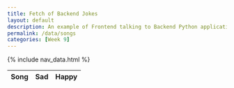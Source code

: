 ```yaml
---
title: Fetch of Backend Jokes
layout: default
description: An example of Frontend talking to Backend Python application serving jokes.  This example provides the ability to react to the Joke (haha or boohoo).
permalink: /data/songs
categories: [Week 9]
---
```


{% include nav_data.html %}

<!-- HTML table fragment for page -->
<table>
  <thead>
  <tr>
    <th>Song</th>
    <th>Sad</th>
    <th>Happy</th>
  </tr>
  </thead>
  <tbody id="result">
    <!-- javascript generated data -->
  </tbody>
</table>

<!-- Script is layed out in a sequence (without a function) and will execute when page is loaded -->
<script>

  // prepare HTML defined "result" container for new output
  const resultContainer = document.getElementById("result");

  // keys for joke reactions
  const SAD = "sad";
  const HAPPY = "happy";

  // prepare fetch urls
  const url = "http://ssjn.nighthawkcodescrums.gq";
  const sad_url = url + "/sad/";  // haha reaction
  const happy_url = url + "/happy/";  // boohoo reaction

  // prepare fetch GET options
  const options = {
    method: 'GET', // *GET, POST, PUT, DELETE, etc.
    mode: 'cors', // no-cors, *cors, same-origin
    cache: 'default', // *default, no-cache, reload, force-cache, only-if-cached
    credentials: 'omit', // include, *same-origin, omit
    headers: {
      'Content-Type': 'application/json'
      // 'Content-Type': 'application/x-www-form-urlencoded',
    },
  };
  // prepare fetch PUT options, clones with JS Spread Operator (...)
  const put_options = {...options, method: 'PUT'}; // clones and replaces method

  // fetch the API
  fetch(url, options)
    // response is a RESTful "promise" on any successful fetch
    .then(response => {
      // check for response errors
      if (response.status !== 200) {
          error('GET API response failure: ' + response.status);
          return;
      }
      // valid response will have JSON data
      response.json().then(data => {
          console.log(data);
          for (const row of data) {
            // make "tr element" for each "row of data"
            const tr = document.createElement("tr");
            
            // td for joke cell
            const song = document.createElement("td");
              song.innerHTML = row.id + ". " + row.song;  // add fetched data to innerHTML

            // td for haha cell with onclick actions (making the buttons)
            const sad = document.createElement("td");
              const sad_but = document.createElement('button');
              sad_but.id = SAD+row.id   // establishes a HAHA JS id for cell
              sad_but.innerHTML = row.sad;  // add fetched "haha count" to innerHTML
              sad_but.onclick = function () {
                // onclick function call with "like parameters"
                reaction(SAD, sad_url+row.id, sad_but.id);  
              };
              sad.appendChild(sad_but);  // add "haha button" to haha cell

            // td for boohoo cell with onclick actions
            const happy = document.createElement("td");
              const happy_but = document.createElement('button');
              happy_but.id = HAPPY+row.id  // establishes a BOOHOO JS id for cell
              happy_but.innerHTML = row.happy;  // add fetched "boohoo count" to innerHTML
              happy_but.onclick = function () {
                // onclick function call with "jeer parameters"
                reaction(HAPPY, happy_url+row.id, happy_but.id);  
              };
              happy.appendChild(happy_but);  // add "boohoo button" to boohoo cell
             
            // this builds ALL td's (cells) into tr (row) element
            tr.appendChild(song);
            tr.appendChild(sad);
            tr.appendChild(happy);

            // this adds all the tr (row) work above to the HTML "result" container
            resultContainer.appendChild(tr);
          }
      })
  })
  // catch fetch errors (ie Nginx ACCESS to server blocked)
  .catch(err => {
    error(err + " " + url);
  });

  // Reaction function to likes or jeers user actions
  function reaction(type, put_url, elemID) {

    // fetch the API
    fetch(put_url, put_options)
    // response is a RESTful "promise" on any successful fetch
    .then(response => {
      // check for response errors
      if (response.status !== 200) {
          error("PUT API response failure: " + response.status)
          return;  // api failure
      }
      // valid response will have JSON data
      response.json().then(data => {
          console.log(data);
          // Likes or Jeers updated/incremented
          if (type === SAD) // like data element
            document.getElementById(elemID).innerHTML = data.sad;  // fetched haha data assigned to haha Document Object Model (DOM)
          else if (type === HAPPY) // jeer data element
            document.getElementById(elemID).innerHTML = data.happy;  // fetched boohoo data assigned to boohoo Document Object Model (DOM)
          else
            error("unknown type: " + type);  // should never occur
      })
    })
    // catch fetch errors (ie Nginx ACCESS to server blocked)
    .catch(err => {
      error(err + " " + put_url);
    });
    
  }

  // Something went wrong with actions or responses
  function error(err) {
    // log as Error in console
    console.error(err);
    // append error to resultContainer
    const tr = document.createElement("tr");
    const td = document.createElement("td");
    td.innerHTML = err;
    tr.appendChild(td);
    resultContainer.appendChild(tr);
  }

</script>

